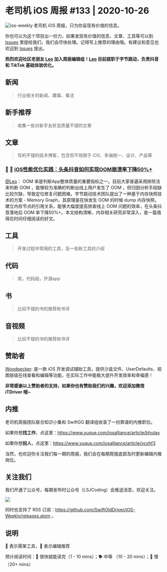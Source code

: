 # 老司机 iOS 周报 #133 | 2020-10-26

![ios-weekly](https://github.com/SwiftOldDriver/iOS-Weekly/blob/master/assets/ios-weekly.png?raw=true)
老司机 iOS 周报，只为你呈现有价值的信息。

你也可以为这个项目出一份力，如果发现有价值的信息、文章、工具等可以到 [Issues](https://github.com/SwiftOldDriver/iOS-Weekly/issues) 里提给我们，我们会尽快处理。记得写上推荐的理由哦。有建议和意见也欢迎到 [Issues](https://github.com/SwiftOldDriver/iOS-Weekly/issues) 提出。

**热烈欢迎社区老朋友 [Leo](https://github.com/LeoMobileDeveloper) 加入周报编辑组！[Leo](https://github.com/LeoMobileDeveloper) 目前就职于字节跳动，负责抖音 和 TikTok 基础体验优化。**

## 新闻

> 行业相关的新闻、趣事、看法

## 新手推荐

> 收集一些对新手友好且质量不错的文章

## 文章

> 写的不错的技术博客，包含但不局限于 iOS、多端统一、设计、产品等

### 🌟 🐢 [iOS性能优化实践：头条抖音如何实现OOM崩溃率下降50%+](https://mp.weixin.qq.com/s/4-4M9E8NziAgshlwB7Sc6g)

[@Leo](https://github.com/leomobiledeveloper)： OOM 率是判断App整体质量的重要指标之一。目前大家普遍采用排除法来判断 OOM ，能够较为准确的判断出线上用户发生了 OOM ，但归因分析手段缺比较欠缺，导致定位修复问题困难。字节跳动技术团队提出了一种基于内存快照技术的方案 - Memory Graph，其原理是在快发生 OOM 的时候 dump 内存快照，建立内存节点的引用关系，能够大幅度提高排查线上 OOM 问题的效率，在头条抖音落地后 OOM 率下降50%+。本文结构清晰，内存相关研究非常深入，是一篇值得花时间仔细阅读的好文。

## 工具

> 开发过程中常用的工具，及一些新工具的介绍

## 代码

> 库，代码段，开源app

## 书

> 比较不错的书的推荐和书评

## 音视频

> 比较不错的书的推荐和书评

## 赞助者

[Woodpecker](https://apps.apple.com/cn/app/woodpecker/id1333548463?mt=12): 是一款 iOS 开发调试辅助工具，提供沙盒文件、UserDefaults、视图层级在线查看和编辑等功能，在实际工作中能极大提升开发效率和幸福感！

**非常感谢以上赞助者的支持，如果你也有赞助我们的兴趣，欢迎添加微信 iTDriver 哦~**

## 内推

老司机周报团队联合知识小集和 SwiftGG 翻译组收录了一份靠谱的内推职位。

如果你想**找工作**，点这里：https://www.yuque.com/iosalliance/article/bhutav

如果你想**招人**，点这里：https://www.yuque.com/iosalliance/article/ycyhf3

当然，也欢迎你关注我们每一期的周报，我们会在每期周报底部及时更新编辑内推岗位。

## 关注我们

我们开通了公众号，每期发布时公众号（LSJCoding）会推送消息，欢迎关注。

![](https://github.com/SwiftOldDriver/iOS-Weekly/blob/master/assets/qrcode_for_wechat.jpg?raw=true)

同时也支持了 RSS 订阅：https://github.com/SwiftOldDriver/iOS-Weekly/releases.atom 。

## 说明

🚧 表示需某工具，🌟 表示编辑推荐

预计阅读时间：🐎 很快就能读完（1 - 10 mins）；🐕 中等 （10 - 20 mins）；🐢 慢（20+ mins）
